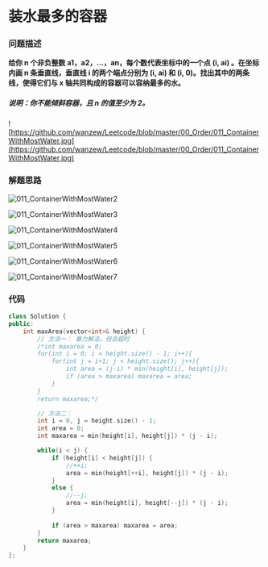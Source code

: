 # 装水最多的容器

### 问题描述

**给你 n 个非负整数 a1，a2，...，an，每个数代表坐标中的一个点 (i, ai) 。在坐标内画 n 条垂直线，垂直线 i 的两个端点分别为 (i, ai) 和 (i, 0)。找出其中的两条线，使得它们与 x 轴共同构成的容器可以容纳最多的水。**

##### **说明：你不能倾斜容器，且 n 的值至少为 2。**



![https://github.com/wanzew/Leetcode/blob/master/00_Order/011_ContainerWithMostWater.jpg](https://github.com/wanzew/Leetcode/blob/master/00_Order/011_ContainerWithMostWater.jpg)

### 解题思路



![011_ContainerWithMostWater2](F:\Code\Tutorial\05_leetcode\00_Order\011_ContainerWithMostWater2.jpg)

![011_ContainerWithMostWater3](F:\Code\Tutorial\05_leetcode\00_Order\011_ContainerWithMostWater3.jpg)

![011_ContainerWithMostWater4](F:\Code\Tutorial\05_leetcode\00_Order\011_ContainerWithMostWater4.jpg)

![011_ContainerWithMostWater5](F:\Code\Tutorial\05_leetcode\00_Order\011_ContainerWithMostWater5.jpg)

![011_ContainerWithMostWater6](F:\Code\Tutorial\05_leetcode\00_Order\011_ContainerWithMostWater6.jpg)

![011_ContainerWithMostWater7](F:\Code\Tutorial\05_leetcode\00_Order\011_ContainerWithMostWater7.jpg)

### 代码

```C++
class Solution {
public:
    int maxArea(vector<int>& height) {
        // 方法一： 暴力解法，但会超时
        /*int maxarea = 0;
        for(int i = 0; i < height.size() - 1; i++){
            for(int j = i+1; j < height.size(); j++){
                int area = (j-i) * min(height[i], height[j]);
                if (area > maxarea) maxarea = area;
            }
        }
        return maxarea;*/

        // 方法二：
        int i = 0, j = height.size() - 1;
        int area = 0;
        int maxarea = min(height[i], height[j]) * (j - i);

        while(i < j) {
            if (height[i] < height[j]) {
                //++i;
                area = min(height[++i], height[j]) * (j - i);
            }
            else {
                //--j;
                area = min(height[i], height[--j]) * (j - i);
            }
            
            if (area > maxarea) maxarea = area;
        }
        return maxarea;
    }
};
```

